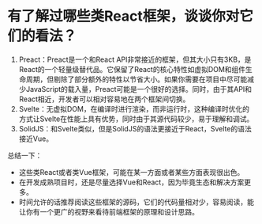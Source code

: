 # 有了解过哪些类React框架，谈谈你对它们的看法？

1. Preact：Preact是一个和React API非常接近的框架，但其大小只有3KB，是React的一个轻量级替代品。它保留了React的核心特性如虚拟DOM和组件生命周期，但剔除了部分额外的特性以节省大小。如果你需要在项目中尽可能减少JavaScript的载入量，Preact可能是一个很好的选择。同时，由于其API和React相近，开发者可以相对容易地在两个框架间切换。
2. Svelte：无虚拟DOM，在编译时进行渲染，而非运行时，这种编译时优化的方式让Svelte在性能上具有优势，同时由于其源代码较少，易于理解和调试。
3. SolidJS：和Svelte类似，但是SolidJS的语法更接近于React，Svelte的语法接近Vue。

总结一下：
- 这些类React或者类Vue框架，可能在某一方面或者某些方面表现很出色。
- 在开发成熟项目时，还是尽量选择Vue和React，因为毕竟生态和解决方案更多。
- 时间允许的话推荐阅读这些框架的源码，它们的代码量相对少，容易阅读，能让你有一个更广的视野来看待前端框架的原理和设计思路。